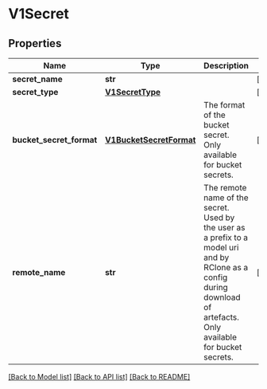 # V1Secret

## Properties
Name | Type | Description | Notes
------------ | ------------- | ------------- | -------------
**secret_name** | **str** |  | [optional] 
**secret_type** | [**V1SecretType**](V1SecretType.md) |  | [optional] 
**bucket_secret_format** | [**V1BucketSecretFormat**](V1BucketSecretFormat.md) | The format of the bucket secret. Only available for bucket secrets. | [optional] 
**remote_name** | **str** | The remote name of the secret. Used by the user as a prefix to a model uri and by RClone as a config during download of artefacts. Only available for bucket secrets. | [optional] 

[[Back to Model list]](../README.md#documentation-for-models) [[Back to API list]](../README.md#documentation-for-api-endpoints) [[Back to README]](../README.md)


